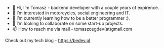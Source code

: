 - 👋 Hi, I’m Tomasz - backend developer with a couple years of expirence.
- 👀 I’m interested in motorcycles, social engineering and IT.
- 🌱 I’m currently learning how to be a better programmer :).
- 💞️ I’m looking to collaborate on some start-up projects.
- 📫 How to reach me via mail - tomaszcegdev(at)gmail.com

Check out my tech blog - https://bedev.pl

<!---
bedev-pl/bedev-pl is a ✨ special ✨ repository because its `README.md` (this file) appears on your GitHub profile.
You can click the Preview link to take a look at your changes.
--->
